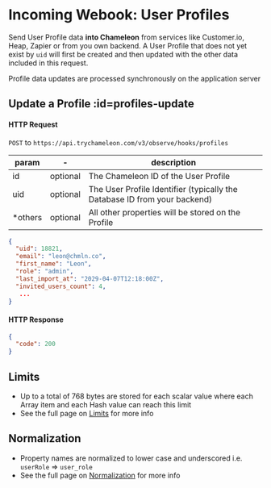 # Incoming Webook: User Profiles

Send User Profile data **into Chameleon** from services like Customer.io, Heap, Zapier or from you own backend. A User Profile that does not yet exist by `uid` will first be created and then updated with the other data included in this request.

Profile data updates are processed synchronously on the application server

## Update a Profile :id=profiles-update

#### HTTP Request
`POST` to `https://api.trychameleon.com/v3/observe/hooks/profiles`

| param | - | description |
|---|---|---|
| id | optional | The Chameleon ID of the User Profile |
| uid | optional | The User Profile Identifier (typically the Database ID from your backend) |
| *others | optional | All other properties will be stored on the Profile |

```json
{
  "uid": 18821,
  "email": "leon@chmln.co",
  "first_name": "Leon",
  "role": "admin",
  "last_import_at": "2029-04-07T12:18:00Z",
  "invited_users_count": 4,
   ...
}
```

#### HTTP Response

```json
{
  "code": 200
}
```

## Limits

- Up to a total of 768 bytes are stored for each scalar value where each Array item and each Hash value can reach this limit
- See the full page on [Limits](concepts/normalization.md?id=limits) for more info

## Normalization

- Property names are normalized to lower case and underscored i.e. `userRole` => `user_role`
- See the full page on [Normalization](concepts/normalization.md?id=properties) for more info
